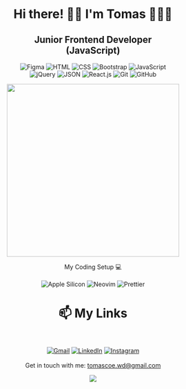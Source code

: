 <h1 align='center'>
  Hi there! 👋🏼 I'm Tomas 👨🏻‍💻
</h1>

<h2 align='center'>
  Junior Frontend Developer 
  <br>
  (JavaScript)
</h2>

<p align='center'>
  <img src='https://img.shields.io/badge/Figma-F24E1E?style=for-the-badge&logo=figma&logoColor=white' alt='Figma'/>
  <img src='https://img.shields.io/badge/HTML5-E34F26?style=for-the-badge&logo=html5&logoColor=white' alt='HTML'/>
  <img src='https://img.shields.io/badge/CSS3-1572B6?style=for-the-badge&logo=css3&logoColor=white' alt='CSS'/>
  <img src='https://img.shields.io/badge/Bootstrap-563D7C?style=for-the-badge&logo=bootstrap&logoColor=white' alt='Bootstrap'/>
  <img src='https://img.shields.io/badge/JavaScript-323330?style=for-the-badge&logo=javascript&logoColor=F7DF1E' alt='JavaScript'/>
  <br>
  <img src='https://img.shields.io/badge/jQuery-0769AD?style=for-the-badge&logo=jquery&logoColor=white' alt='jQuery'/>
  <img src='https://img.shields.io/badge/json-5E5C5C?style=for-the-badge&logo=json&logoColor=white' alt='JSON'/>
  <img src='https://img.shields.io/badge/React-20232A?style=for-the-badge&logo=react&logoColor=61DAFB' alt='React.js'/>
  <img src='https://img.shields.io/badge/GIT-E44C30?style=for-the-badge&logo=git&logoColor=white' alt='Git'/>
  <img src='https://img.shields.io/badge/GitHub-100000?style=for-the-badge&logo=github&logoColor=white' alt='GitHub'/>
</p>

<p align='center'>
  <a href="#"><img src="https://github-readme-stats.vercel.app/api?username=tomascoe&show_icons=true&count_private=true&theme=dark" width="400"></a>
</p>

<p align='center'>
  My Coding Setup 💻
  <br>
  <br>
  <img src='https://img.shields.io/badge/apple%20silicon-333333?style=for-the-badge&logo=apple&logoColor=white' alt='Apple Silicon'/>
  <img src='https://img.shields.io/badge/NeoVim-%2357A143.svg?&style=for-the-badge&logo=neovim&logoColor=white' alt='Neovim'/>
  <img src='https://img.shields.io/badge/prettier-1A2C34?style=for-the-badge&logo=prettier&logoColor=F7BA3E' alt='Prettier'/>
</p>


<h1 align='center'>📫 My Links</h1>
<br>
 <p align='center'>
    <a href='mailto:tomascoe.wd@gmail.com'><img src='https://img.shields.io/badge/Gmail-D14836?style=for-the-badge&logo=gmail&logoColor=white' alt='Gmail'/></a>
    <a href='https://www.linkedin.com/in/tomascoe/'><img src='https://img.shields.io/badge/LinkedIn-0077B5?style=for-the-badge&logo=linkedin&logoColor=white'       alt='LinkedIn'/></a>
    <a href='https://www.instagram.com/tomi_coelho/'><img src='https://img.shields.io/badge/LinkedIn-0077B5?style=for-the-badge&logo=linkedin&logoColor=white' alt='Instagram'/></a>
  <br>
  <br>
 Get in touch with me: <a href='mailto:tomascoe.wd@gmail.com'>tomascoe.wd@gmail.com</a>
</p>
<p align='center'>
  <a href="#"><img src="https://badges.pufler.dev/visits/tomascoe/tomascoe"></a>
</p>
 
